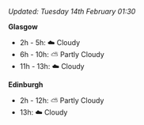 *Updated: Tuesday 14th February 01:30*

**Glasgow**

* 2h - 5h: :cloud: Cloudy
* 6h - 10h: :partly_sunny: Partly Cloudy
* 11h - 13h: :cloud: Cloudy

**Edinburgh**

* 2h - 12h: :partly_sunny: Partly Cloudy
* 13h: :cloud: Cloudy
